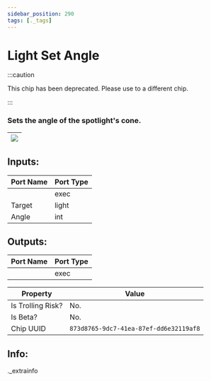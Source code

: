 ```yaml
---
sidebar_position: 290
tags: [._tags]
---
```


# Light Set Angle
:::caution

This chip has been deprecated. Please use to a different chip.

:::

### Sets the angle of the spotlight's cone.

| ![](https://images-ext-2.discordapp.net/external/MPmIaQzlEPmgGWlgi-WxBBXt0Bjv_zWPkg1y1f_sy3s/https/www.recroomcircuits.com/image/circuit/absolute-value?width=206&height=108) |
|-----|

## Inputs:
| Port Name | Port Type |
|-----------|-----------|
|  | exec |
| Target | light |
| Angle | int |

## Outputs:
| Port Name | Port Type |
|-----------|-----------|
|  | exec | 

| Property  | Value |
|-------------------|-----------|
| Is Trolling Risk? | No. |
| Is Beta? | No. |
| Chip UUID | `873d8765-9dc7-41ea-87ef-dd6e32119af8` |

## Info:
._extrainfo
